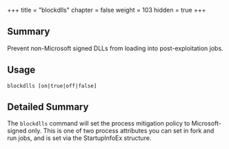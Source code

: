 +++
title = "blockdlls"
chapter = false
weight = 103
hidden = true
+++

## Summary
Prevent non-Microsoft signed DLLs from loading into post-exploitation jobs.

## Usage
```
blockdlls [on|true|off|false]
```

## Detailed Summary
The `blockdlls` command will set the process mitigation policy to Microsoft-signed only. This is one of two process attributes you can set in fork and run jobs, and is set via the StartupInfoEx structure.